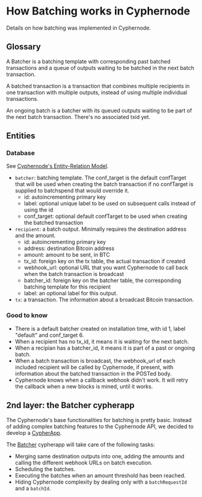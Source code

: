 # How Batching works in Cyphernode

Details on how batching was implemented in Cyphernode.

## Glossary

A Batcher is a batching template with corresponding past batched transactions and a queue of outputs waiting to be batched in the next batch transaction.

A batched transaction is a transaction that combines multiple recipients in one transaction with multiple outputs, instead of using multiple individual transactions.

An ongoing batch is a batcher with its queued outputs waiting to be part of the next batch transaction.  There's no associated txid yet.

## Entities

### Database

See [Cyphernode's Entity-Relation Model](../proxy_docker/app/data/cyphernode.sql).

- `batcher`: batching template.  The conf_target is the default confTarget that will be used when creating the batch transaction if no confTarget is supplied to batchspend that would override it.
  - id: autoincrementing primary key
  - label: optional unique label to be used on subsequent calls instead of using the id
  - conf_target: optional default confTarget to be used when creating the batched transaction
- `recipient`: a batch output.  Minimally requires the destination address and the amount.
  - id: autoincrementing primary key
  - address: destination Bitcoin address
  - amount: amount to be sent, in BTC
  - tx_id: foreign key on the tx table, the actual transaction if created
  - webhook_url: optional URL that you want Cyphernode to call back when the batch transaction is broadcast
  - batcher_id: foreign key on the batcher table, the corresponding batching template for this recipient
  - label: an optional label for this output.
- `tx`: a transaction.  The information about a broadcast Bitcoin transaction.

### Good to know

- There is a default batcher created on installation time, with id 1, label "default" and conf_target 6.
- When a recipient has no tx_id, it means it is waiting for the next batch.
- When a recipian has a batcher_id, it means it is part of a past or ongoing batch.
- When a batch transaction is broadcast, the webhook_url of each included recipient will be called by Cyphernode, if present, with information about the batched transaction in the POSTed body.
- Cyphernode knows when a callback webhook didn't work.  It will retry the callback when a new blocks is mined, until it works.

## 2nd layer: the Batcher cypherapp

The Cyphernode's base functionalities for batching is pretty basic.  Instead of adding complex batching features to the Cyphernode API, we decided to develop a [CypherApp](CYPHERAPPS.md).

The [Batcher](https://github.com/SatoshiPortal/batcher) cypherapp will take care of the following tasks:

- Merging same destination outputs into one, adding the amounts and calling the different webhook URLs on batch execution.
- Scheduling the batches.
- Executing the batches when an amount threshold has been reached.
- Hiding Cyphernode complexity by dealing only with a `batchRequestId` and a `batchId`.
